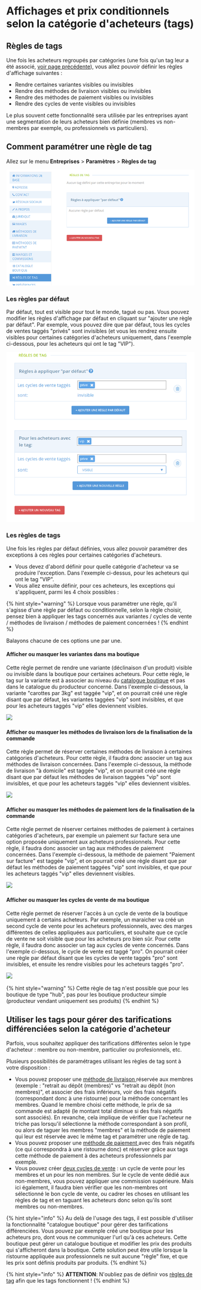 # Affichages et prix conditionnels selon la catégorie d'acheteurs (tags)

## Règles de tags

Une fois les acheteurs regroupés par catégories (une fois qu'un tag leur a été associé, [voir page précédente](broken-reference)), vous allez pouvoir définir les règles d'affichage suivantes :&#x20;

* Rendre certaines variantes visibles ou invisibles
* Rendre des méthodes de livraison visibles ou invisibles
* Rendre des méthodes de paiement visibles ou invisibles
* Rendre des cycles de vente visibles ou invisibles

Le plus souvent cette fonctionnalité sera utilisée par les entreprises ayant une segmentation de leurs acheteurs bien définie (membres vs non-membres par exemple, ou professionnels vs particuliers).

## Comment paramétrer une règle de tag

Allez sur le menu **Entreprises** > **Paramètres** > **Règles de tag**

![](<../../../.gitbook/assets/image (74).png>)

### Les règles par défaut

Par défaut, tout est visible pour tout le monde, tagué ou pas. Vous pouvez modifier les règles d'affichage par défaut en cliquant sur "ajouter une règle par défaut". Par exemple, vous pouvez dire que par défaut, tous les cycles de ventes taggés "privés" sont invisibles (et vous les rendrez ensuite visibles pour certaines catégories d'acheteurs uniquement, dans l'exemple ci-dessous, pour les acheteurs qui ont le tag "VIP").

![](<../../../.gitbook/assets/image (64).png>)

### Les règles de tags

Une fois les règles par défaut définies, vous allez pouvoir paramétrer des exceptions à ces règles pour certaines catégories d'acheteurs.

* Vous devez d'abord définir pour quelle catégorie d'acheteur va se produire l'exception. Dans l'exemple ci-dessus, pour les acheteurs qui ont le tag "VIP".
* Vous allez ensuite définir, pour ces acheteurs, les exceptions qui s'appliquent, parmi les 4 choix possibles :

{% hint style="warning" %}
Lorsque vous paramétrer une règle, qu'il s'agisse d'une règle par défaut ou conditionnelle, selon la règle choisir, pensez bien à appliquer les tags concernés aux variantes / cycles de vente / méthodes de livraison / méthodes de paiement concernées !
{% endhint %}

Balayons chacune de ces options une par une.

#### Afficher ou masquer les variantes dans ma boutique

Cette règle permet de rendre une variante (déclinaison d'un produit) visible ou invisible dans la boutique pour certaines acheteurs. Pour cette règle, le tag sur la variante est à associer au niveau du [catalogue boutique](broken-reference) et pas dans le catalogue du producteur concerné. Dans l'exemple ci-dessous, la variante "carottes par 3kg" est taggée "vip", et on pourrait créé une règle disant que par défaut, les variantes taggées "vip" sont invisibles, et que pour les acheteurs taggés "vip" elles deviennent visibles.

![](broken-reference)

#### Afficher ou masquer les méthodes de livraison lors de la finalisation de la commande

Cette règle permet de réserver certaines méthodes de livraison à certaines catégories d'acheteurs. Pour cette règle, il faudra donc associer un tag aux méthodes de livraison concernées. Dans l'exemple ci-dessous, la méthode de livraison "à domicile" est taggée "vip", et on pourrait créé une règle disant que par défaut les méthodes de livraison taggées "vip" sont invisibles, et que pour les acheteurs taggés "vip" elles deviennent visibles.

![](broken-reference)

#### Afficher ou masquer les méthodes de paiement lors de la finalisation de la commande

Cette règle permet de réserver certaines méthodes de paiement à certaines catégories d'acheteurs, par exemple un paiement sur facture sera une option proposée uniquement aux acheteurs professionnels. Pour cette règle, il faudra donc associer un tag aux méthodes de paiement concernées. Dans l'exemple ci-dessous, la méthode de paiement "Paiement sur facture" est taggée "vip", et on pourrait créé une règle disant que par défaut les méthodes de paiement taggées "vip" sont invisibles, et que pour les acheteurs taggés "vip" elles deviennent visibles.&#x20;

![](broken-reference)

#### Afficher ou masquer les cycles de vente de ma boutique

Cette règle permet de réserver l'accès à un cycle de vente de la boutique uniquement à certains acheteurs. Par exemple, un maraicher va créé un second cycle de vente pour les acheteurs professionnels, avec des marges différentes de celles appliquées aux particuliers, et souhaite que ce cycle de vente ne soit visible que pour les acheteurs pro bien sûr. Pour cette règle, il faudra donc associer un tag aux cycles de vente concernés. Dans l'exemple ci-dessous, le cycle de vente est taggé "pro". On pourrait créer une règle par défaut disant que les cycles de vente taggés "pro" sont invisibles, et ensuite les rendre visibles pour les acheteurs taggés "pro".

![](broken-reference)

{% hint style="warning" %}
Cette règle de tag n'est possible que pour les boutique de type "hub", pas pour les boutique producteur simple (producteur vendant uniquement ses produits)
{% endhint %}

## Utiliser les tags pour gérer des tarifications différenciées selon la catégorie d'acheteur

Parfois, vous souhaitez appliquer des tarifications différentes selon le type d'acheteur : membre ou non-membre, particulier ou profesionnels, etc.&#x20;

Plusieurs possibilités de paramétrages utilisant les règles de tag sont à votre disposition  :

* Vous pouvez proposer une [méthode de livraison ](broken-reference)réservée aux membres (exemple : "retrait au dépôt (membres)" vs "retrait au dépôt (non membres)", et associer des frais inférieurs, voir des frais négatifs (correspondant donc à une ristourne) pour la méthode concernant les membres. Quand le membre choisi cette méthode, le prix de sa commande est adapté (le montant total diminue si des frais négatifs sont associés). En revanche, cela implique de vérifier que l'acheteur ne triche pas lorsqu'il sélectionne la méthode correspondant à son profil, ou alors de taguer les membres "membres" et la méthode de paiement qui leur est réservée avec le même tag et paramétrer une règle de tag.
* Vous pouvez proposer une [méthode de paiement ](broken-reference)avec des frais négatifs (ce qui correspondra à une ristourne donc) et réserver grâce aux tags cette méthode de paiement à des acheteurs professionnels par exemple.&#x20;
* Vous pouvez créer [deux cycles de vente](broken-reference) : un cycle de vente pour les membres et un pour les non membres. Sur le cycle de vente dédié aux non-membres, vous pouvez appliquer une commission supérieure. Mais ici également, il faudra bien vérifier que les non-membres ont sélectionné le bon cycle de vente, ou cadrer les choses en utilisant les règles de tag et en taguant les acheteurs donc selon qu'ils sont membres ou non-membres.

{% hint style="info" %}
Au delà de l'usage des tags, il est possible d'utiliser la fonctionnalité "catalogue boutique" pour gérer des tarifications différenciées. Vous pouvez par exemple créé une boutique pour les acheteurs pro, dont vous ne communiquer l'url qu'à ces acheteurs. Cette boutique peut gérer un catalogue boutique et modifier les prix des produits qui s'afficheront dans la boutique. Cette solution peut être utile lorsque la ristourne appliquée aux professionnels ne suit aucune "règle" fixe, et que les prix sont définis produits par produits.
{% endhint %}

{% hint style="info" %}
**ATTENTION**: N'oubliez pas de définir vos [règles de tag](https://ofn-user-guide.gitbook.io/guide-utilisateur-open-food-network/fonctionnalites-standards/mise-en-place-dune-boutique/affichages-et-prix-differencies-par-categorie-dacheteur/customized-shopping-experience#comment-parametrer-une-regle-de-tag) afin que les tags fonctionnent !
{% endhint %}

